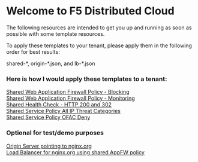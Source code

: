 # Welcome to F5 Distributed Cloud

The following resources are intended to get you up and running as soon as possible with some template resources.  

To apply these templates to your tenant, please apply them in the following order for best results:  

shared-\*, origin-\*.json, and lb-\*.json  

### Here is how I would apply these templates to a tenant:

[Shared Web Application Firewall Policy - Blocking](shared-appfw-blocking.json)  
[Shared Web Application Firewall Policy - Monitoring](shared-appfw-monitoring.json)  
[Shared Health Check - HTTP 200 and 302](shared-hc-http-200-302.json)  
[Shared Service Policy All IP Threat Categories](shared-service-policy-ip-threatcategories.json)  
[Shared Service Policy OFAC Deny](shared-service-policy-ofac-deny.json)  

### Optional for test/demo purposes

[Origin Server pointing to nginx.org](origin-nginx.json)  
[Load Balancer for nginx.org using shared AppFW policy](lb-nginx.json)  
